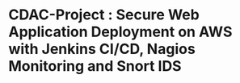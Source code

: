 # CDAC-Project : Secure Web Application Deployment on AWS with Jenkins CI/CD, Nagios Monitoring and Snort IDS
